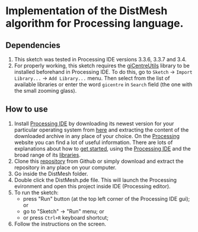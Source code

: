 Implementation of the DistMesh algorithm for Processing language.
===


## Dependencies
1. This sketch was tested in Processing IDE versions 3.3.6, 3.3.7 and 3.4.
2. For properly working, this sketch requires the [giCentreUtils](https://www.gicentre.net/utils) library to be installed beforehand in 
Processing IDE. To do this, go to `Sketch` -> `Import Library...` -> `Add Library...` menu. Then select from the list of available libraries or enter the word `gicentre` in `Search` field (the one with the small zooming glass).

## How to use
1. Install [Processing IDE](www.processing.org) by downloading its newest version for your particular operating system from [here](https://www.processing.org/download/) and extracting the content of the downloaded archive in any place of your choice.
On the [Processing](www.processing.org) website you can find a lot of useful information. There are lots of explanations about how to [get started](https://www.processing.org/tutorials/), using the [Processing IDE](https://www.processing.org/reference/environment/) and the broad range of its [libraries](https://www.processing.org/reference/libraries/).
2. Clone this [repository](https://github.com/ivanshuba/DistMeshProcessing) from Github or simply download and extract the repository in any place on your computer.
3. Go inside the DistMesh folder.
4. Double click the DistMesh.pde file. This will launch the Processing evironment and open this project inside IDE (Processing editor). 
5. To run the sketch:
   - press "Run" button (at the top left corner of the Processing IDE gui);
    or  
   - go to "Sketch" -> "Run" menu;
    or
   -  or press `Ctrl+R` keyboard shortcut;
6. Follow the instructions on the screen.

